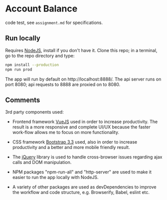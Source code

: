 # Account Balance
code test, see `assignment.md` for specifications.

## Run locally
Requires [NodeJS](https://nodejs.org/en/), install if you don't have it.
Clone this repo; in a terminal, go to the repo directory and type:
```bash
npm install --production
npm run prod
```

The app will run by default on http://localhost:8888/.
The api server runs on port 8080; api requests to 8888
are proxied on to 8080.

## Comments
3rd party components used:

* Frontend framework [VueJS](https://vuejs.org/) used in 
order to increase productivity. The result is a more responsive
and complete UI/UX because the faster work-flow allows me to 
focus on more functionality.

* CSS framework [Bootstrap 3.3](https://getbootstrap.com/docs/3.3/)
used, also in order to increase productivity and a better 
and more mobile friendly result.

* The [jQuery](http://api.jquery.com/) library is used to handle 
cross-browser issues regarding ajax calls and DOM manipulation.

* NPM packages "npm-run-all" and "http-server" are used to make
it easier to run the app locally with NodeJS.

* A variety of other packages are used as devDependencies to 
improve the workflow and code structure, e.g. Browserify, 
Babel, eslint etc.

